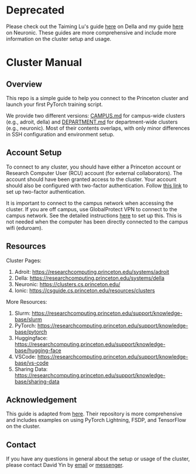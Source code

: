# Deprecated

Please check out the Taiming Lu's guide [here](https://github.com/TaiMingLu/Della-Manual) on Della and my guide [here](https://github.com/davidyyd/Neuronic-Manual) on Neuronic. These guides are more comprehensive and include more information on the cluster setup and usage.

# Cluster Manual

## Overview
This repo is a simple guide to help you connect to the Princeton cluster and launch your first PyTorch training script. 

We provide two different versions: [CAMPUS.md](CAMPUS.md) for campus-wide clusters (e.g., adroit, della) and [DEPARTMENT.md](DEPARTMENT.md) for department-wide clusters (e.g., neuronic). Most of their contents overlaps, with only minor differences in SSH configuration and environment setup.

## Account Setup

To connect to any cluster, you should have either a Princeton account or Research Computer User (RCU) account (for external collaborators). The account should have been granted access to the cluster. Your account should also be configured with two-factor authentication. Follow [this link](https://princeton.edu/duoportal) to set up two-factor authentication. 

It is important to connect to the campus network when accessing the cluster. If you are off campus, use GlobalProtect VPN to connect to the campus network. See the detailed instructions [here](https://princeton.service-now.com/service?sys_id=KB0012373&id=kb_article) to set up this. This is not needed when the computer has been directly connected to the campus wifi (eduroam). 

## Resources

Cluster Pages:
1. Adroit: https://researchcomputing.princeton.edu/systems/adroit
2. Della: https://researchcomputing.princeton.edu/systems/della
3. Neuronic: https://clusters.cs.princeton.edu/
4. Ionic: https://csguide.cs.princeton.edu/resources/clusters


More Resources:
1. Slurm: https://researchcomputing.princeton.edu/support/knowledge-base/slurm
2. PyTorch: https://researchcomputing.princeton.edu/support/knowledge-base/pytorch
3. Huggingface: https://researchcomputing.princeton.edu/support/knowledge-base/hugging-face
4. VSCode: https://researchcomputing.princeton.edu/support/knowledge-base/vs-code
5. Sharing Data: https://researchcomputing.princeton.edu/support/knowledge-base/sharing-data


## Acknowledgement

This guide is adapted from [here](https://github.com/PrincetonUniversity/multi_gpu_training). Their repository is more comprehensive and includes examples on using PyTorch Lightning, FSDP, and TensorFlow on the cluster.

## Contact

If you have any questions in general about the setup or usage of the cluster, please contact David Yin by [email](yida.yin@princeton.edu) or [messenger](https://www.facebook.com/yida.yin.5?mibextid=wwXIfr&mibextid=wwXIfr).